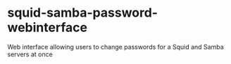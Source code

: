 squid-samba-password-webinterface
=================================

Web interface allowing users to change passwords for a Squid and Samba servers at once